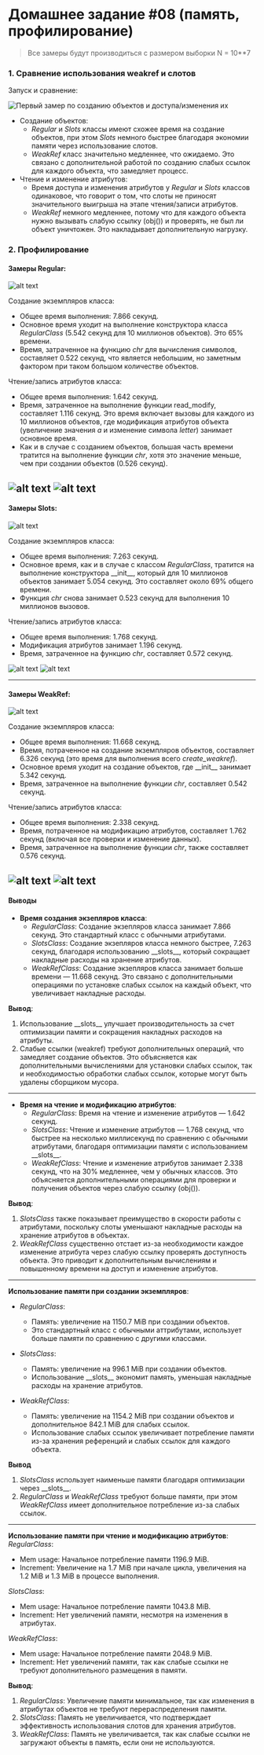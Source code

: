 # Домашнее задание #08 (память, профилирование)

> Все замеры будут производиться с размером выборки N = 10**7

### 1. Сравнение использования weakref и слотов
Запуск и сравнение:

![Первый замер по созданию объектов и доступа/изменения их](screenshots/benchmark.png)

- Создание объектов:
    - *Regular* и *Slots* классы имеют схожее время на создание объектов, при этом *Slots* немного быстрее благодаря экономии памяти через использование слотов.
    - *WeakRef* класс значительно медленнее, что ожидаемо. Это связано с дополнительной работой по созданию слабых ссылок для каждого объекта, что замедляет процесс.
- Чтение и изменение атрибутов:
    - Время доступа и изменения атрибутов у *Regular* и *Slots* классов одинаковое, что говорит о том, что слоты не приносят значительного выигрыша на этапе чтения/записи атрибутов.
    - *WeakRef* немного медленнее, потому что для каждого объекта нужно вызывать слабую ссылку (obj()) и проверять, не был ли объект уничтожен. Это накладывает дополнительную нагрузку.

### 2. Профилирование

#### Замеры Regular:

![alt text](screenshots/regular_cpu_profiling.png)

Создание экземпляров класса:
- Общее время выполнения: 7.866 секунд.
- Основное время уходит на выполнение конструктора класса *RegularClass* (5.542 секунд для 10 миллионов объектов). Это 65% времени.
- Время, затраченное на функцию *chr* для вычисления символов, составляет 0.522 секунд, что является небольшим, но заметным фактором при таком большом количестве объектов.

Чтение/запись атрибутов класса:
- Общее время выполнения: 1.642 секунд.
- Время, затраченное на выполнение функции read_modify, составляет 1.116 секунд. Это время включает вызовы для каждого из 10 миллионов объектов, где модификация атрибутов объекта (увеличение значения *a* и изменение символа *letter*) занимает основное время.
- Как и в случае с созданием объектов, большая часть времени тратится на выполнение функции *chr*, хотя это значение меньше, чем при создании объектов (0.526 секунд).

![alt text](screenshots/regular_memory_profile.png)
![alt text](screenshots/regular_memory_profile_read_write.png)
-----

#### Замеры Slots:

![alt text](screenshots/slots_cpu_profiling.png)

Создание экземпляров класса:
- Общее время выполнения: 7.263 секунд.
- Основное время, как и в случае с классом *RegularClass*, тратится на выполнение конструктора \_\_init\_\_, который для 10 миллионов объектов занимает 5.054 секунд. Это составляет около 69% общего времени.
- Функция *chr* снова занимает 0.523 секунд для выполнения 10 миллионов вызовов.

Чтение/запись атрибутов класса:
- Общее время выполнения: 1.768 секунд.
- Модификация атрибутов занимает 1.196 секунд.
- Время, затраченное на функцию *chr*, составляет 0.572 секунд.

![alt text](screenshots/slots_memory_profile.png)
![alt text](screenshots/slots_memory_profile_read_write.png)

-----

#### Замеры WeakRef:

![alt text](screenshots/weakref_cpu_profiling.png)

Создание экземпляров класса:
- Общее время выполнения: 11.668 секунд.
- Время, потраченное на создание экземпляров объектов, составляет 6.326 секунд (это время для выполнения всего *create_weakref*).
- Основное время уходит на создание объектов, где \_\_init\_\_ занимает 5.342 секунд.
- Время, затраченное на выполнение функции *chr*, составляет 0.542 секунд.

Чтение/запись атрибутов класса:
- Общее время выполнения: 2.338 секунд.
- Время, потраченное на модификацию атрибутов, составляет 1.762 секунд (включая все проверки и изменение данных).
- Время, затраченное на выполнение функции *chr*, также составляет 0.576 секунд.

![alt text](screenshots/weakref_memory_profile.png)
![alt text](screenshots/weakref_memory_profile_read_write.png)
-----

#### Выводы
- **Время создания экзепляров класса**:
    - *RegularClass*: Создание экзепляров класса занимает 7.866 секунд. Это стандартный класс с обычными атрибутами.
    - *SlotsClass*: Создание экзепляров класса немного быстрее, 7.263 секунд, благодаря использованию \_\_slots\_\_, который сокращает накладные расходы на хранение атрибутов.
    - *WeakRefClass*: Создание экзепляров класса занимает больше времени — 11.668 секунд. Это связано с дополнительными операциями по установке слабых ссылок на каждый объект, что увеличивает накладные расходы.

**Вывод**:
1. Использование \_\_slots\_\_ улучшает производительность за счет оптимизации памяти и сокращения накладных расходов на атрибуты.
2. Слабые ссылки (weakref) требуют дополнительных операций, что замедляет создание объектов. Это объясняется как дополнительными вычислениями для установки слабых ссылок, так и необходимостью обработки слабых ссылок, которые могут быть удалены сборщиком мусора.

---
- **Время на чтение и модификацию атрибутов**:
    - *RegularClass*: Время на чтение и изменение атрибутов — 1.642 секунд.
    - *SlotsClass*: Чтение и изменение атрибутов — 1.768 секунд, что быстрее на несколько миллисекунд по сравнению с обычными атрибутами, благодаря оптимизации памяти с использованием \_\_slots\_\_.
    - *WeakRefClass*: Чтение и изменение атрибутов занимает 2.338 секунд, что на 30% медленнее, чем у обычных классов. Это объясняется дополнительными операциями для проверки и получения объектов через слабую ссылку (obj()).

**Вывод**:
1. *SlotsClass* также показывает преимущество в скорости работы с атрибутами, поскольку слоты уменьшают накладные расходы на хранение атрибутов в объектах.
2. *WeakRefClass* существенно отстает из-за необходимости каждое изменение атрибута через слабую ссылку проверять доступность объекта. Это приводит к дополнительным вычислениям и повышенному времени на доступ и изменение атрибутов.

---

**Использование памяти при создании экземпляров**:
- *RegularClass*:
    - Память: увеличение на 1150.7 MiB при создании объектов.
    - Это стандартный класс с обычными аттрибутами, использует больше памяти по сравнению с другими классами.

- *SlotsClass*:
    - Память: увеличение на 996.1 MiB при создании объектов.
    - Использование \_\_slots\_\_ экономит память, уменьшая накладные расходы на хранение атрибутов.

- *WeakRefClass*:
    - Память: увеличение на 1154.2 MiB при создании объектов и дополнительное 842.1 MiB для слабых ссылок.
    - Использование слабых ссылок увеличивает потребление памяти из-за хранения референций и слабых ссылок для каждого объекта.

**Вывод**
1. *SlotsClass* использует наименьше памяти благодаря оптимизации через \_\_slots\_\_.
2. *RegularClass* и *WeakRefClass* требуют больше памяти, при этом *WeakRefClass* имеет дополнительное потребление из-за слабых ссылок.

---

**Использование памяти при чтение и модификацию атрибутов**:
*RegularClass*:
- Mem usage: Начальное потребление памяти 1196.9 MiB.
- Increment: Увеличение на 1.7 MiB при начале цикла, увеличения на 1.2 MiB и 1.3 MiB в процессе выполнения.

*SlotsClass*:
- Mem usage: Начальное потребление памяти 1043.8 MiB.
- Increment: Нет увеличений памяти, несмотря на изменения в атрибутах.

*WeakRefClass*:
- Mem usage: Начальное потребление памяти 2048.9 MiB.
- Increment: Нет увеличений памяти, так как слабые ссылки не требуют дополнительного размещения в памяти.

**Вывод**:
1. *RegularClass*: Увеличение памяти минимальное, так как изменения в атрибутах объектов не требуют перераспределения памяти.
2. *SlotsClass*: Память не увеличивается, что подтверждает эффективность использования слотов для хранения атрибутов.
3. *WeakRefClass*: Память не увеличивается, так как слабые ссылки не загружают объекты в память, если они не используются.
